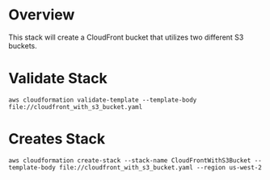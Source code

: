 # Overview
This stack will create a CloudFront bucket that utilizes two different S3 buckets.

# Validate Stack
`aws cloudformation validate-template --template-body file://cloudfront_with_s3_bucket.yaml`

# Creates Stack
`aws cloudformation create-stack --stack-name CloudFrontWithS3Bucket --template-body file://cloudfront_with_s3_bucket.yaml --region us-west-2`
